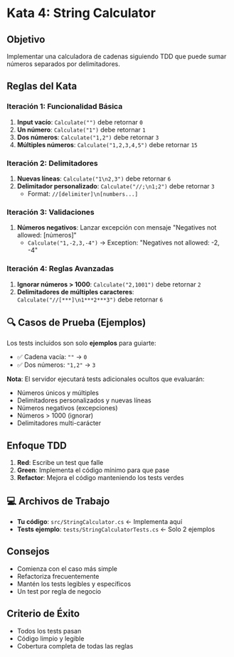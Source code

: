 # Kata 4: String Calculator

## Objetivo
Implementar una calculadora de cadenas siguiendo TDD que puede sumar números separados por delimitadores.

## Reglas del Kata

### Iteración 1: Funcionalidad Básica
1. **Input vacío**: `Calculate("")` debe retornar `0`
2. **Un número**: `Calculate("1")` debe retornar `1`
3. **Dos números**: `Calculate("1,2")` debe retornar `3`
4. **Múltiples números**: `Calculate("1,2,3,4,5")` debe retornar `15`

### Iteración 2: Delimitadores
1. **Nuevas líneas**: `Calculate("1\n2,3")` debe retornar `6`
2. **Delimitador personalizado**: `Calculate("//;\n1;2")` debe retornar `3`
   - Format: `//[delimiter]\n[numbers...]`

### Iteración 3: Validaciones
1. **Números negativos**: Lanzar excepción con mensaje "Negatives not allowed: [números]"
   - `Calculate("1,-2,3,-4")` → Exception: "Negatives not allowed: -2, -4"

### Iteración 4: Reglas Avanzadas
1. **Ignorar números > 1000**: `Calculate("2,1001")` debe retornar `2`
2. **Delimitadores de múltiples caracteres**: `Calculate("//[***]\n1***2***3")` debe retornar `6`

## 🔍 Casos de Prueba (Ejemplos)

Los tests incluidos son solo **ejemplos** para guiarte:
- ✅ Cadena vacía: `""` → `0`
- ✅ Dos números: `"1,2"` → `3`

**Nota**: El servidor ejecutará tests adicionales ocultos que evaluarán:
- Números únicos y múltiples
- Delimitadores personalizados y nuevas líneas
- Números negativos (excepciones)
- Números > 1000 (ignorar)
- Delimitadores multi-carácter

## Enfoque TDD
1. **Red**: Escribe un test que falle
2. **Green**: Implementa el código mínimo para que pase
3. **Refactor**: Mejora el código manteniendo los tests verdes

## 💻 Archivos de Trabajo
- **Tu código**: `src/StringCalculator.cs` ← Implementa aquí  
- **Tests ejemplo**: `tests/StringCalculatorTests.cs` ← Solo 2 ejemplos

## Consejos
- Comienza con el caso más simple
- Refactoriza frecuentemente
- Mantén los tests legibles y específicos
- Un test por regla de negocio

## Criterio de Éxito
- Todos los tests pasan
- Código limpio y legible
- Cobertura completa de todas las reglas